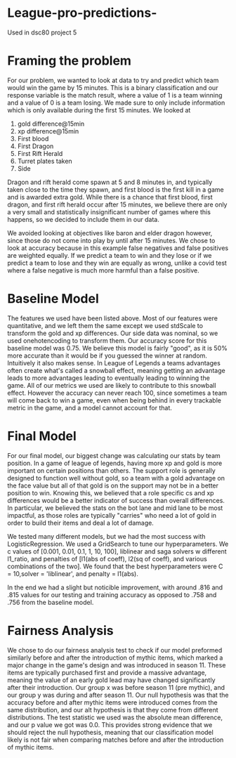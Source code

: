 # League-pro-predictions-
Used in dsc80 project 5
# Framing the problem
For our problem, we wanted to look at data to try and predict which team would win the game by 15 minutes. This is a binary classification and our response variable is the match result, where a value of 1 is a team winning and a value of 0 is a team losing. We made sure to only include information which is only available during the first 15 minutes. 
We looked at 

<ol>
  <li>gold difference@15min</li>
  <li>xp difference@15min</li>
  <li>First blood</li>
  <li>First Dragon</li>
  <li>First Rift Herald</li>
  <li>Turret plates taken</li>
  <li>Side</li>
</ol>  
Dragon and rift herald come spawn at 5 and 8 minutes in, and typically taken close to the time they spawn, and first blood is the first kill in a game and is awarded extra gold. While there is a chance that first blood, first dragon, and first rift herald occur after 15 minutes, we believe there are only a very small and statistically insignificant number of games where this happens, so we decided to include them in our data. 

We avoided looking at objectives like baron and elder dragon however, since those do not come into play by until after 15 minutes. 
We chose to look at accuracy because in this example false negatives and false positives are weighted equally. If we predict a team to win and they lose or if we predict a team to lose and they win are equally as wrong, unlike a covid test where a false negative is much more harmful than a false positive. 

# Baseline Model
The features we used have been listed above. Most of our features were quantitative, and we left them the same except we used stdScale to transform the gold and xp differences. Our side data was nominal, so we used onehotencoding to transform them. 
Our accuracy score for this baseline model was 0.75. We believe this model is fairly "good", as it is 50% more accurate than it would be if you guessed the winner at random. Intuitively it also makes sense. In League of Legends a teams advantages often create what's called a snowball effect, meaning getting an advantage leads to more advantages leading to eventually leading to winning the game. All of our metrics we used are likely to contribute to this snowball effect. 
However the accuracy can never reach 100, since sometimes a team will come back to win a game, even when being behind in every trackable metric in the game, and a model cannot account for that. 

# Final Model
For our final model, our biggest change was calculating our stats by team position. In a game of league of legends, having more xp and gold is more important on certain positions than others. The support role is generally designed to function well without gold, so a team with a gold advantage on the face value but all of that gold is on the support may not be in a better position to win. Knowing this, we believed that a role specific cs and xp differences would be a better indicator of success than overall differences. In particular, we believed the stats on the bot lane and mid lane to be most impactful, as those roles are typically "carries" who need a lot of gold in order to build their items and deal a lot of damage. 

We tested many different models, but we had the most success with LogisticRegression. We used a GridSearch to tune our hyperparameters. We c values of [0.001, 0.01, 0.1, 1, 10, 100], liblinear and saga solvers w different l1_ratio, and penalties of [l1(abs of coeff), l2(sq of coeff), and various combinations of the two]. We found that the best hyperparameters were C = 10,solver = 'liblinear', and penalty = l1(abs).  

In the end we had a slight but noticible improvement, with around .816 and .815 values for our testing and training accuracy as opposed to .758 and .756 from the baseline model. 
# Fairness Analysis

We chose to do our fairness analysis test to check if our model preformed similarly before and after the introduction of mythic items, which marked a major change in the game's design and was introduced in season 11. These items are typically purchased first and provide a massive advantage, meaning the value of an early gold lead may have changed significantly after their introduction. Our group x was before season 11 (pre mythic), and our group y was during and after season 11. Our null hypothesis was that the accuracy before and after mythic items were introduced comes from the same distribution, and our alt hypothesis is that they come from different distributions. The test statistic we used was the absolute mean difference, and our p value we got was 0.0. This provides strong evidence that we should reject the null hypothesis, meaning that our classification model likely is not fair when comparing matches before and after the introduction of mythic items. 
